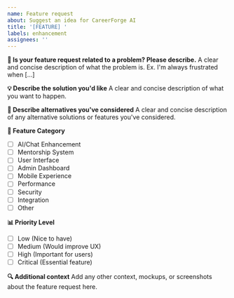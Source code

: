 ```yaml
---
name: Feature request
about: Suggest an idea for CareerForge AI
title: '[FEATURE] '
labels: enhancement
assignees: ''
---
```


**🚀 Is your feature request related to a problem? Please describe.**
A clear and concise description of what the problem is. Ex. I'm always frustrated when [...]

**💡 Describe the solution you'd like**
A clear and concise description of what you want to happen.

**🔄 Describe alternatives you've considered**
A clear and concise description of any alternative solutions or features you've considered.

**🎯 Feature Category**
- [ ] AI/Chat Enhancement
- [ ] Mentorship System
- [ ] User Interface
- [ ] Admin Dashboard
- [ ] Mobile Experience
- [ ] Performance
- [ ] Security
- [ ] Integration
- [ ] Other

**📊 Priority Level**
- [ ] Low (Nice to have)
- [ ] Medium (Would improve UX)
- [ ] High (Important for users)
- [ ] Critical (Essential feature)

**🔍 Additional context**
Add any other context, mockups, or screenshots about the feature request here.